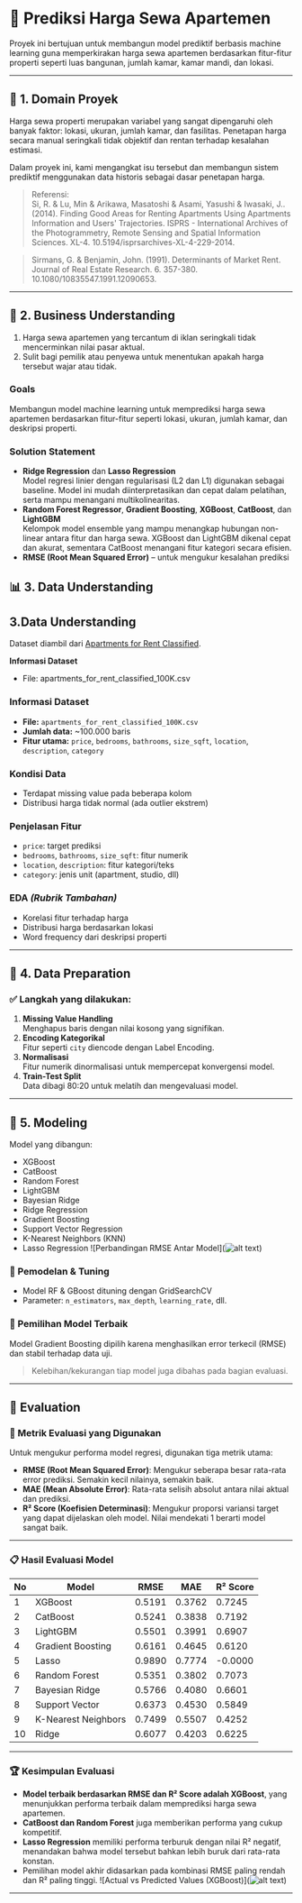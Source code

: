 # 🏢 Prediksi Harga Sewa Apartemen

Proyek ini bertujuan untuk membangun model prediktif berbasis machine learning guna memperkirakan harga sewa apartemen berdasarkan fitur-fitur properti seperti luas bangunan, jumlah kamar, kamar mandi, dan lokasi.

---

## 📌 1. Domain Proyek

Harga sewa properti merupakan variabel yang sangat dipengaruhi oleh banyak faktor: lokasi, ukuran, jumlah kamar, dan fasilitas. Penetapan harga secara manual seringkali tidak objektif dan rentan terhadap kesalahan estimasi.

Dalam proyek ini, kami mengangkat isu tersebut dan membangun sistem prediktif menggunakan data historis sebagai dasar penetapan harga.

> Referensi:  
> Si, R. & Lu, Min & Arikawa, Masatoshi & Asami, Yasushi & Iwasaki, J.. (2014). Finding Good Areas for Renting Apartments Using Apartments Information and Users' Trajectories. ISPRS - International Archives of the Photogrammetry, Remote Sensing and Spatial Information Sciences. XL-4. 10.5194/isprsarchives-XL-4-229-2014.

> Sirmans, G. & Benjamin, John. (1991). Determinants of Market Rent. Journal of Real Estate Research. 6. 357-380.
10.1080/10835547.1991.12090653.
---

## 🎯 2. Business Understanding

1. Harga sewa apartemen yang tercantum di iklan seringkali tidak mencerminkan nilai pasar aktual.
2. Sulit bagi pemilik atau penyewa untuk menentukan apakah harga tersebut wajar atau tidak.

### Goals
Membangun model machine learning untuk memprediksi harga sewa apartemen berdasarkan fitur-fitur seperti lokasi, ukuran, jumlah kamar, dan deskripsi properti.


### Solution Statement
- **Ridge Regression** dan **Lasso Regression**  
  Model regresi linier dengan regularisasi (L2 dan L1) digunakan sebagai baseline. Model ini mudah diinterpretasikan dan cepat dalam pelatihan, serta mampu menangani multikolinearitas.
- **Random Forest Regressor**, **Gradient Boosting**, **XGBoost**, **CatBoost**, dan **LightGBM**  
  Kelompok model ensemble yang mampu menangkap hubungan non-linear antara fitur dan harga sewa. XGBoost dan LightGBM dikenal cepat dan akurat, sementara CatBoost menangani fitur kategori secara efisien.
- **RMSE (Root Mean Squared Error)** – untuk mengukur kesalahan prediksi

## 📊 3. Data Understanding

## 3.Data Understanding

Dataset diambil dari [Apartments for Rent Classified](https://www.kaggle.com/datasets/adithyaawati/apartments-for-rent-classified).

**Informasi Dataset**

- File: apartments_for_rent_classified_100K.csv

### Informasi Dataset
- **File:** `apartments_for_rent_classified_100K.csv`
- **Jumlah data:** ~100.000 baris
- **Fitur utama:** `price`, `bedrooms`, `bathrooms`, `size_sqft`, `location`, `description`, `category`

### Kondisi Data
- Terdapat missing value pada beberapa kolom
- Distribusi harga tidak normal (ada outlier ekstrem)

### Penjelasan Fitur
- `price`: target prediksi
- `bedrooms`, `bathrooms`, `size_sqft`: fitur numerik
- `location`, `description`: fitur kategori/teks
- `category`: jenis unit (apartment, studio, dll)

### EDA *(Rubrik Tambahan)*
- Korelasi fitur terhadap harga
- Distribusi harga berdasarkan lokasi
- Word frequency dari deskripsi properti


---

## 🧹 4. Data Preparation

### ✅ Langkah yang dilakukan:
1. **Missing Value Handling**  
   Menghapus baris dengan nilai kosong yang signifikan.
2. **Encoding Kategorikal**  
   Fitur seperti `city` diencode dengan Label Encoding.
3. **Normalisasi**  
   Fitur numerik dinormalisasi untuk mempercepat konvergensi model.
4. **Train-Test Split**  
   Data dibagi 80:20 untuk melatih dan mengevaluasi model.


---

## 🤖 5. Modeling

Model yang dibangun:
- XGBoost
- CatBoost
- Random Forest
- LightGBM
- Bayesian Ridge
- Ridge Regression
- Gradient Boosting
- Support Vector Regression
- K-Nearest Neighbors (KNN)
- Lasso Regression
![Perbandingan RMSE Antar Model](![alt text](image.png))


### 🔧 Pemodelan & Tuning
- Model RF & GBoost dituning dengan GridSearchCV
- Parameter: `n_estimators`, `max_depth`, `learning_rate`, dll.

### 📌 Pemilihan Model Terbaik
Model Gradient Boosting dipilih karena menghasilkan error terkecil (RMSE) dan stabil terhadap data uji.

> Kelebihan/kekurangan tiap model juga dibahas pada bagian evaluasi.

---

## 📏 Evaluation

### 🧪 Metrik Evaluasi yang Digunakan

Untuk mengukur performa model regresi, digunakan tiga metrik utama:

- **RMSE (Root Mean Squared Error)**: Mengukur seberapa besar rata-rata error prediksi. Semakin kecil nilainya, semakin baik.
- **MAE (Mean Absolute Error)**: Rata-rata selisih absolut antara nilai aktual dan prediksi.
- **R² Score (Koefisien Determinasi)**: Mengukur proporsi variansi target yang dapat dijelaskan oleh model. Nilai mendekati 1 berarti model sangat baik.

---

### 📋 Hasil Evaluasi Model

| No | Model              | RMSE     | MAE      | R² Score  |
|----|--------------------|----------|----------|-----------|
| 1  | XGBoost            | 0.5191   | 0.3762   | 0.7245    |
| 2  | CatBoost           | 0.5241   | 0.3838   | 0.7192    |
| 3  | LightGBM           | 0.5501   | 0.3991   | 0.6907    |
| 4  | Gradient Boosting  | 0.6161   | 0.4645   | 0.6120    |
| 5  | Lasso              | 0.9890   | 0.7774   | -0.0000   |
| 6  | Random Forest      | 0.5351   | 0.3802   | 0.7073    |
| 7  | Bayesian Ridge     | 0.5766   | 0.4080   | 0.6601    |
| 8  | Support Vector     | 0.6373   | 0.4530   | 0.5849    |
| 9  | K-Nearest Neighbors| 0.7499   | 0.5507   | 0.4252    |
|10  | Ridge              | 0.6077   | 0.4203   | 0.6225    |

---

### 🏆 Kesimpulan Evaluasi

- **Model terbaik berdasarkan RMSE dan R² Score adalah XGBoost**, yang menunjukkan performa terbaik dalam memprediksi harga sewa apartemen.
- **CatBoost dan Random Forest** juga memberikan performa yang cukup kompetitif.
- **Lasso Regression** memiliki performa terburuk dengan nilai R² negatif, menandakan bahwa model tersebut bahkan lebih buruk dari rata-rata konstan.
- Pemilihan model akhir didasarkan pada kombinasi RMSE paling rendah dan R² paling tinggi.
![Actual vs Predicted Values (XGBoost)](![alt text](image-1.png))

---


